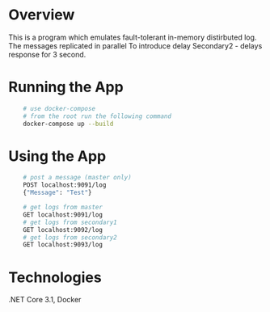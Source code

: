 # Overview

This is a program which emulates fault-tolerant in-memory distirbuted log. The messages replicated in parallel
To introduce delay Secondary2 - delays response for 3 second.

# Running the App

```bash
    # use docker-compose
    # from the root run the following command
    docker-compose up --build
```

# Using the App

```bash
    # post a message (master only)
    POST localhost:9091/log 
    {"Message": "Test"}

    # get logs from master
    GET localhost:9091/log
    # get logs from secondary1
    GET localhost:9092/log
    # get logs from secondary2
    GET localhost:9093/log

```
# Technologies

.NET Core 3.1, Docker
